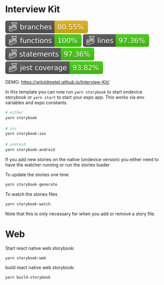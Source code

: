 # Interview Kit

![Branches](./badges/coverage-branches.svg)
![Functions](./badges/coverage-functions.svg)
![Lines](./badges/coverage-lines.svg)
![Statements](./badges/coverage-statements.svg)
![Jest coverage](./badges/coverage-jest%20coverage.svg)

DEMO: https://witoldmetel.github.io/Interview-Kit/

In this template you can now run `yarn storybook` to start ondevice storybook or `yarn start` to start your expo app.
This works via env variables and expo constants.

```sh
# either
yarn storybook

# ios
yarn storybook:ios

# android
yarn storybook:android
```

If you add new stories on the native (ondevice version) you either need to have the watcher running or run the stories loader

To update the stories one time

```sh
yarn storybook-generate
```

To watch the stories files

```sh
yarn storybook-watch
```

Note that this is only necessary for when you add or remove a story file.

# Web

Start react native web storybook:

```
yarn storybook:web
```

build react native web storybook:

```sh
yarn build-storybook
```
